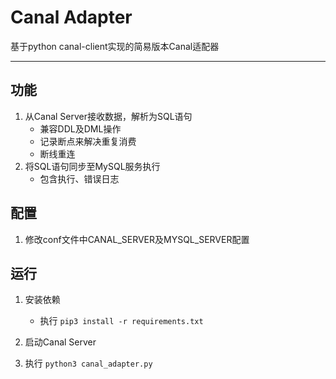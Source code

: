 # Canal Adapter
基于python canal-client实现的简易版本Canal适配器

***

## 功能
1. 从Canal Server接收数据，解析为SQL语句
    - 兼容DDL及DML操作
    - 记录断点来解决重复消费
    - 断线重连
2. 将SQL语句同步至MySQL服务执行
    - 包含执行、错误日志

## 配置
1. 修改conf文件中CANAL_SERVER及MYSQL_SERVER配置


## 运行
1. 安装依赖
    - 执行 `pip3 install -r requirements.txt`

2. 启动Canal Server

3. 执行 `python3 canal_adapter.py`